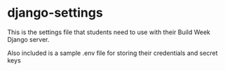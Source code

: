# django-settings
This is the settings file that students need to use with their Build Week Django server.  

Also included is a sample .env file for storing their credentials and secret keys
